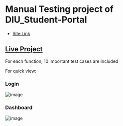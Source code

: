 # Manual Testing project of DIU_Student-Portal
- [Site Link](http://studentportal.diu.edu.bd/)

## [Live Project](https://docs.google.com/spreadsheets/d/12cn75KkBoskvMVnYP0l2ka6RbbLPzh2D5--XCqofbNg/edit?usp=sharing)
For each function, 10 important test cases are included 

For quick view: 
### Login
![image](https://github.com/mmahabubalam/Manual-Testing-DIU_Student-Portal/assets/149142080/c91d6849-ebf0-4223-be32-650b1e3db252)
### Dashboard 
![image](https://github.com/mmahabubalam/Manual-Testing-DIU_Student-Portal/assets/149142080/c92b34b9-60dc-4a7d-95a3-fb12f2e89d0d)
